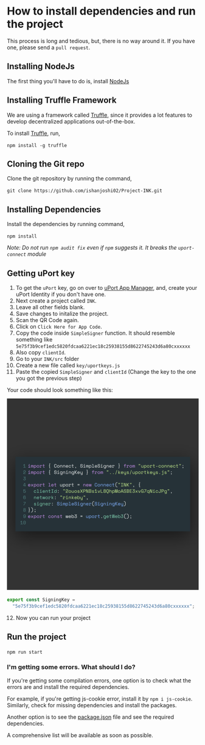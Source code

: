 # How to install dependencies and run the project

This process is long and tedious, but, there is no way around it. If you have one, please send a `pull request`.

## Installing NodeJs

The first thing you'll have to do is, install [NodeJs](https://nodejs.org/en/)

## Installing Truffle Framework

We are using a framework called [Truffle](https://truffleframework.com/), since it provides a lot features to develop decentralized applications out-of-the-box.

To install [Truffle](https://truffleframework.com/), run,

`npm install -g truffle`

## Cloning the Git repo

Clone the git repository by running the command,

`git clone https://github.com/ishanjoshi02/Project-INK.git`

## Installing Dependencies

Install the dependencies by running command,

`npm install`

*Note: Do not run `npm audit fix` even if `npm` suggests it. It breaks the `uport-connect` module*

## Getting uPort key

1. To get the `uPort` key, go on over to [uPort App Manager](https://appmanager.uport.me/), and, create your uPort Identity if you don't have one.
2. Next create a project called `INK`.
3. Leave all other fields blank.
4. Save changes to initalize the project.
5. Scan the QR Code again.
6. Click on `Click Here for App Code`.
7. Copy the code inside `SimpleSigner` function. It should resemble something like `5e75f3b9cef1edc5820fdcaa6221ec18c25938155d8622745243d6a80cxxxxxx`
8. Also copy `clientId`.
9. Go to your `INK/src` folder
10. Create a new file called `key/uportkeys.js`
11. Paste the copied `SimpleSigner` and `clientId` (Change the key to the one you got the previous step)

Your code should look something like this:

<img src="./CodePictures/connector_js_picture.png" alt="connectors" width="600px" />

```javascript
export const SigningKey =
  "5e75f3b9cef1edc5820fdcaa6221ec18c25938155d8622745243d6a80cxxxxxx";
```

12. Now you can run your project

## Run the project

`npm run start`

### I'm getting some errors. What should I do?

If you're getting some compilation errors, one option is to check what the errors are and install the required dependencies.

For example, if you're getting js-cookie error, install it by `npm i js-cookie`. Similarly, check for missing dependencies and install the packages.

Another option is to see the [package.json](package.json) file and see the required dependencies.

A comprehensive list will be available as soon as possible.
